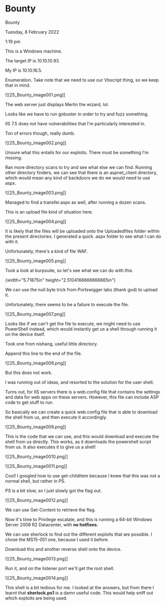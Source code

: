 # Bounty

Bounty

Tuesday, 8 February 2022

1:19 pm

This is a Windows machine.

The target IP is 10.10.10.93.

My IP is 10.10.16.5.

&#x20;

Enumeration. Take note that we need to use our Vbscript thing, so we keep that in mind.

&#x20;

!\[\[25\_Bounty\_image001.png]]

&#x20;

The web server just displays Merlin the wizard, lol.

Looks like we have to run gobuster in order to try and fuzz something.

IIS 7.5 does not have vulnerabilities that I'm particularly interested in.

Ton of errors though, really dumb.

!\[\[25\_Bounty\_image002.png]]

&#x20;

Unsure what this entails for our exploits. There must be something I'm missing.

&#x20;

Ran more directory scans to try and see what else we can find. Running other directory finders, we can see that there is an aspnet\_client directory, which would mean any kind of backdoors we do we would need to use aspx.

&#x20;

!\[\[25\_Bounty\_image003.png]]

&#x20;

Managed to find a transfer.aspx as well, after running a dozen scans.

&#x20;

This is an upload file kind of situation here.

&#x20;

!\[\[25\_Bounty\_image004.png]]

&#x20;

It is likely that the files will be uploaded onto the Uploadedfiles folder within the present directories. I generated a quick .aspx folder to see what I can do with it.

&#x20;

Unfortunately, there's a kind of file WAF.

!\[\[25\_Bounty\_image005.png]]

&#x20;

Took a look at burpsuite, so let's see what we can do with this.

{width="5.71875in" height="2.5104166666666665in"}

&#x20;

We can use the null byte trick from Portswigger labs (thank god) to upload it.

Unfortunately, there seems to be a failure to execute the file.

!\[\[25\_Bounty\_image007.png]]

&#x20;

Looks like if we can't get the file to execute, we might need to use PowerShell instead, which would instantly get us a shell through running it on the device itself.

&#x20;

Took one from nishang, useful little directory.

Append this line to the end of the file.

!\[\[25\_Bounty\_image008.png]]

&#x20;

But this does not work.

&#x20;

I was running out of ideas, and resorted to the solution for the user shell.

&#x20;

Turns out, for IIS servers there is a web.config file that contains the settings and data for web apps on these servers. However, this file can include ASP code to get stuff to run.

&#x20;

So basically we can create a quick web.config file that is able to download the shell from us, and then execute it accordingly.

!\[\[25\_Bounty\_image009.png]]

&#x20;

This is the code that we can use, and this would download and execute the shell from us directly. This works, as it downloads the powershell script from us. It also executes it to give us a shell!

&#x20;

!\[\[25\_Bounty\_image0010.png]]

&#x20;

!\[\[25\_Bounty\_image0011.png]]

&#x20;

Cool! I googled how to use get-childitem because I knew that this was not a normal shell, but rather in PS.

PS is a bit slow, so I just slowly got the flag out.

!\[\[25\_Bounty\_image0012.png]]

We can use Get-Content to retrieve the flag.

&#x20;

Now it's time to Privilege escalate, and this is running a 64-bit Windows Server 2008 R2 Datacenter, with **no hotfixes.**

&#x20;

We can use sherlock to find out the different exploits that are possible. I chose the MS15-051 one, because I used it before.

&#x20;

Download this and another reverse shell onto the device.

&#x20;

!\[\[25\_Bounty\_image0013.png]]

&#x20;

Run it, and on the listener port we'll get the root shell.

!\[\[25\_Bounty\_image0014.png]]

&#x20;

This shell is a bit tedious for me. I looked at the answers, but from there I learnt that **sherlock.ps1** is a damn useful code. This would help sniff out which exploits are being used.

&#x20;

&#x20;
